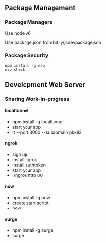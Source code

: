 ## Package Management

### Package Managers

Use node v6

Use package.json from bit.ly/jsdevpackagejson

### Package Security

    npm install -g nsp
    nsp check

## Development Web Server

### Sharing Work-in-progress

#### localtunnel

* npm install -g localtunnel
* start your app
* lt --port 3000 --subdomain pkk82

#### ngrok

* sign up
* install ngrok
* install authtoken
* start your app
* ./ngrok http 80 

#### now

* npm install -g now
* create start script
* now

#### surge

* npm install -g surge
* surge
